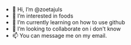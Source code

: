 - 👋 Hi, I’m @zoetajuls
- 👀 I’m interested in foods
- 🌱 I’m currently learning on how to use github
- 💞️ I’m looking to collaborate on i don't know
- 📫 You can message me on my email.

<!---
zoetajuls/zoetajuls is a ✨ special ✨ repository because its `README.md` (this file) appears on your GitHub profile.
You can click the Preview link to take a look at your changes.
--->
